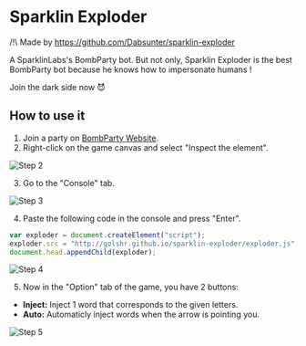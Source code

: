Sparklin Exploder
=================

/!\ Made by https://github.com/Dabsunter/sparklin-exploder

A SparklinLabs's BombParty bot.
But not only, Sparklin Exploder is the best BombParty bot because he knows how to impersonate humans !

Join the dark side now :smiling_imp:

How to use it
-------------
1. Join a party on [BombParty Website](http://bombparty.sparklinlabs.com/).
2. Right-click on the game canvas and select "Inspect the element".

  ![Step 2](https://monosnap.com/file/8w6eJGVjAem03XmtuvDysvaoNM7lqU.png)
  
3. Go to the "Console" tab.

  ![Step 3](https://monosnap.com/file/75vTU31XNI2EGIemfByS5Ve5oG7jg3.png)
  
4. Paste the following code in the console and press "Enter".
  ```javascript
var exploder = document.createElement("script");
exploder.src = "http://golshr.github.io/sparklin-exploder/exploder.js";
document.head.appendChild(exploder);﻿
```
  ![Step 4](https://monosnap.com/file/UTGNLwe9RWPCStwCwJoKoG3ybNGV7L.png)
  
5. Now in the "Option" tab of the game, you have 2 buttons:
  - **Inject:** Inject 1 word that corresponds to the given letters.
  - **Auto:** Automaticly inject words when the arrow is pointing you.

  ![Step 5](https://monosnap.com/file/y93lIKvygJrXvpNLMaNwARSXpXIxX6.png)

 